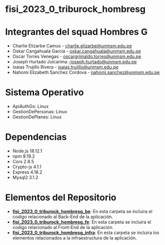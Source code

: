 # fisi_2023_0_triburock_hombresg
# Integrantes del squad Hombres G
* Charlie Elizarbe Camus - charlie.elizarbe@unmsm.edu.pe
* Oskar Cangahuala Garcia - oskar.cangahuala@unmsm.edu.pe 
* Oscar Torres Venegas - oscargrimaldo.torres@unmsm.edu.pe 
* Joseph Hurtado Julcarima -joseph.hurtado@unmsm.edu.pe
* Isaias Trujillo Rivera - isaias.trujillo@unmsm.edu.pe 
* Nahomi Elizabeth Sanchez Cordova - nahomi.sanchez@unmsm.edu.pe

# Sistema Operativo
* ApiAuthGo: Linux
* GestionDePersonas: Linux
* GestionDePlanes: Linux

# Dependencias
* Node.js 18.12.1
* npm 8.19.2
* Cors 2.8.5
* Crypto-js 4.1.1 
* Express 4.18.2
* Mysql2 3.1.2 

# Elementos del Repositorio

* [**fisi_2023_0_triburock_hombresg_be**](/fisi_2022_2_tribureggaeton_daddyyankee_be): En esta carpeta se incluira el codigo relacionado al Back-End de la aplicación.
* [**fisi_2023_0_triburock_hombresg_fe**](/fisi_2022_2_tribureggaeton_daddyyankee_fe): En esta carpeta se incluira el codigo relacionado al Front-End de la aplicación.
* [**fisi_2023_0_triburock_hombresg_infra**](/fisi_2022_2_tribureggaeton_daddyyankee_infra): En esta carpeta se incluira los elementos relacionados a la infraestructura de la aplicación.
